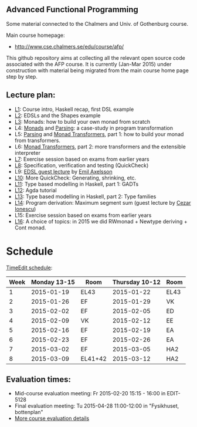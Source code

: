 Advanced Functional Programming
---------

Some material connected to the Chalmers and Univ. of Gothenburg course.

Main course homepage:
* http://www.cse.chalmers.se/edu/course/afp/

This github repository aims at collecting all the relevant open source
code associated with the AFP course. It is currently (Jan-Mar 2015)
under construction with material being migrated from the main course
home page step by step.

Lecture plan:
------------

* [L1](L1/): Course intro, Haskell recap, first DSL example 
* [L2](L2/): EDSLs and the Shapes example
* [L3](L3/): Monads: how to build your own monad from scratch
* L4: [Monads](L3/) and [Parsing](L4/): a case-study in program transformation
* L5: [Parsing](L4/) and [Monad Transformers](L5/), part 1: how to build your monad from transformers. 
* L6: [Monad Transformers](L5/), part 2: more transformers and the extensible interpreter
* [L7](L7/): Exercise session based on exams from earlier years
* [L8](L8/): Specification, verification and testing (QuickCheck)
* L9: [EDSL guest lecture](https://github.com/emilaxelsson/deep-shallow-edsl) by [Emil Axelsson](http://www.cse.chalmers.se/~emax/)
* [L10](L10/): More QuickCheck: Generating, shrinking, etc.
* [L11](L11/): Type based modelling in Haskell, part 1: GADTs
* [L12](L12/): Agda tutorial
* [L13](L13/): Type based modelling in Haskell, part 2: Type families
* [L14](L14/): Program derivation: Maximum segment sum (guest lecture by [Cezar Ionescu](http://www.cse.chalmers.se/~cezar/))
* L15: Exercise session based on exams from earlier years
* [L16](L16/): A choice of topics: in 2015 we did RWmonad + Newtype deriving + Cont monad.

# Schedule

[TimeEdit schedule](https://se.timeedit.net/web/chalmers/db1/public/ri1X50gQ9560YvQQ05Z6970Y0Zy6007311Y54Q785.html):

| Week | Monday 13-15     | Room    | Thursday 10-12   | Room |
| ---- | ---------------- | ------- | ---------------- | ---- |
|   1  | 2015-01-19       | EL43    | 2015-01-22       | EL43 | 
|   2  | 2015-01-26       | EF      | 2015-01-29       | VK   | 
|   3  | 2015-02-02       | EF      | 2015-02-05       | ED   | 
|   4  | 2015-02-09       | VK      | 2015-02-12       | EE   |
|   5  | 2015-02-16       | EF      | 2015-02-19       | EA   |
|   6  | 2015-02-23       | EF      | 2015-02-26       | EA   |
|   7  | 2015-03-02       | EF      | 2015-03-05       | HA2  |
|   8  | 2015-03-09       | EL41+42 | 2015-03-12       | HA2  |


## Evaluation times:

* Mid-course evaluation meeting: Fr 2015-02-20 15:15 - 16:00 in EDIT-5128
* Final evaluation meeting: Tu 2015-04-28 11:00-12:00 in "Fysikhuset, bottenplan"
* [More course evaluation details](eval/)
